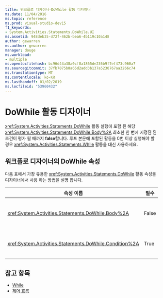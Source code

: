 ```yaml
---
title: 워크플로 디자이너-DoWhile 활동 디자이너
ms.date: 11/04/2016
ms.topic: reference
ms.prod: visual-studio-dev15
f1_keywords:
- System.Activities.Statements.DoWhile.UI
ms.assetid: 948deb35-d72f-462b-bea6-4b119c10a148
author: gewarren
ms.author: gewarren
manager: douge
ms.workload:
- multiple
ms.openlocfilehash: bc96d44a38a0cf8a1865de236b9f7ef473c960a7
ms.sourcegitcommit: 37fb7075b0a65d2add3b137a5230767aa3266c74
ms.translationtype: MT
ms.contentlocale: ko-KR
ms.lasthandoff: 01/02/2019
ms.locfileid: "53960432"
---
```

# <a name="dowhile-activity-designer"></a>DoWhile 활동 디자이너

<xref:System.Activities.Statements.DoWhile> 활동 실행에 포함 된 해당 <xref:System.Activities.Statements.DoWhile.Body%2A> 최소한 한 번에 지정된 된 조건이 평가 될 때까지 **false**합니다. 루프 본문에 포함된 활동을 0번 이상 실행해야 할 경우 <xref:System.Activities.Statements.While> 활동을 대신 사용하세요.

## <a name="dowhile-properties-in-the-workflow-designer"></a>워크플로 디자이너의 DoWhile 속성

다음 표에서 가장 유용한 <xref:System.Activities.Statements.DoWhile> 활동 속성을 디자이너에서 사용 하는 방법을 설명 합니다.

|속성 이름|필수|용도|
|-|--------------|-|
|<xref:System.Activities.Statements.DoWhile.Body%2A>|False|조건은 하는 동안 실행할 활동입니다 **true**합니다. 추가할를 <xref:System.Activities.Statements.DoWhile.Body%2A> 활동을 도구 상자에서 활동을 **본문** 상자에 **DoWhile** 여기에 작업 놓기 "힌트 텍스트가 있는 활동 디자이너.|
|<xref:System.Activities.Statements.DoWhile.Condition%2A>|True|루프를 반복할 때마다 평가할 조건입니다. 설정 하는 <xref:System.Activities.Statements.DoWhile.Condition%2A>, Visual Basic 식을 입력 합니다 **조건** 상자에 **DoWhile** 활동 디자이너나 속성 표의.|

## <a name="see-also"></a>참고 항목

- [While](../workflow-designer/while-activity-designer.md)
- [제어 흐름](../workflow-designer/control-flow-activity-designers.md)